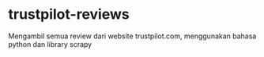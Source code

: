 # trustpilot-reviews
Mengambil semua review dari website trustpilot.com, menggunakan bahasa python dan library scrapy
